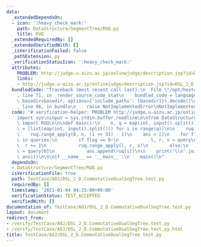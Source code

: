 ```yaml
---
data:
  _extendedDependsOn:
  - icon: ':heavy_check_mark:'
    path: DataStructure/SegmentTree/RUQ.py
    title: RUQ
  _extendedRequiredBy: []
  _extendedVerifiedWith: []
  _isVerificationFailed: false
  _pathExtension: py
  _verificationStatusIcon: ':heavy_check_mark:'
  attributes:
    PROBLEM: http://judge.u-aizu.ac.jp/onlinejudge/description.jsp?id=DSL_2_D
    links:
    - http://judge.u-aizu.ac.jp/onlinejudge/description.jsp?id=DSL_2_D
  bundledCode: "Traceback (most recent call last):\n  File \"/opt/hostedtoolcache/Python/3.9.1/x64/lib/python3.9/site-packages/onlinejudge_verify/documentation/build.py\"\
    , line 71, in _render_source_code_stat\n    bundled_code = language.bundle(stat.path,\
    \ basedir=basedir, options={'include_paths': [basedir]}).decode()\n  File \"/opt/hostedtoolcache/Python/3.9.1/x64/lib/python3.9/site-packages/onlinejudge_verify/languages/python.py\"\
    , line 96, in bundle\n    raise NotImplementedError\nNotImplementedError\n"
  code: "# verification-helper: PROBLEM http://judge.u-aizu.ac.jp/onlinejudge/description.jsp?id=DSL_2_D\n\
    import sys\ninput = sys.stdin.buffer.readline\n\nfrom DataStructure.SegmentTree.RUQ\
    \ import RUQ\n\n\ndef main():\n    n, q = map(int, input().split())\n    queries\
    \ = [list(map(int, input().split())) for i in range(q)]\n\n    ruq = RUQ(n)\n\
    \    ruq.range_apply(0, n, (1 << 31) - 1)\n    ans = []\n    for flag, *query\
    \ in queries:\n        if flag == 0:\n            l, r, x = query\n          \
    \  r += 1\n            ruq.range_apply(l, r, x)\n        else:\n            i\
    \ = query[0]\n            ans.append(ruq[i])\n\n    print('\\n'.join(map(str,\
    \ ans)))\n\n\nif __name__ == '__main__':\n    main()\n"
  dependsOn:
  - DataStructure/SegmentTree/RUQ.py
  isVerificationFile: true
  path: TestCase/AOJ/DSL_2_D.CommutativeDualSegTree.test.py
  requiredBy: []
  timestamp: '2021-01-04 04:15:00+09:00'
  verificationStatus: TEST_ACCEPTED
  verifiedWith: []
documentation_of: TestCase/AOJ/DSL_2_D.CommutativeDualSegTree.test.py
layout: document
redirect_from:
- /verify/TestCase/AOJ/DSL_2_D.CommutativeDualSegTree.test.py
- /verify/TestCase/AOJ/DSL_2_D.CommutativeDualSegTree.test.py.html
title: TestCase/AOJ/DSL_2_D.CommutativeDualSegTree.test.py
---
```

